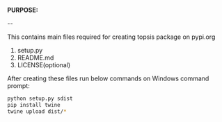**PURPOSE:**

--

This contains main files required for creating topsis package on pypi.org

1. setup.py
2. README.md
3. LICENSE(optional)

After creating these files run below commands on Windows command prompt:
```sh
python setup.py sdist
pip install twine
twine upload dist/*
```
